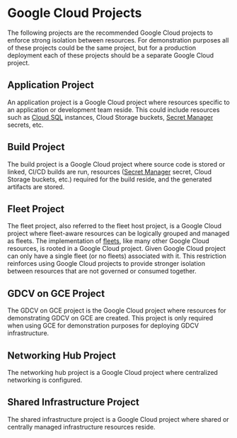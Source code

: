 # Google Cloud Projects

The following projects are the recommended Google Cloud projects to enforce strong isolation between resources. For demonstration purposes all of these projects could be the same project, but for a production deployment each of these projects should be a separate Google Cloud project.

## Application Project

An application project is a Google Cloud project where resources specific to an application or development team reside. This could include resources such as [Cloud SQL](https://cloud.google.com/sql/docs) instances, Cloud Storage buckets, [Secret Manager](https://cloud.google.com/secret-manager/docs) secrets, etc.

## Build Project

The build project is a Google Cloud project where source code is stored or linked, CI/CD builds are run, resources ([Secret Manager](https://cloud.google.com/secret-manager/docs) secret, Cloud Storage buckets, etc.) required for the build reside, and the generated artifacts are stored.

## Fleet Project

The fleet project, also referred to the fleet host project, is a Google Cloud project where fleet-aware resources can be logically grouped and managed as fleets. The implementation of [fleets](https://cloud.google.com/anthos/fleet-management/docs), like many other Google Cloud resources, is rooted in a Google Cloud project. Given Google Cloud project can only have a single fleet (or no fleets) associated with it. This restriction reinforces using Google Cloud projects to provide stronger isolation between resources that are not governed or consumed together.

## GDCV on GCE Project

The GDCV on GCE project is the Google Cloud project where resources for demonstrating GDCV on GCE are created. This project is only required when using GCE for demonstration purposes for deploying GDCV infrastructure.

## Networking Hub Project

The networking hub project is a Google Cloud project where centralized networking is configured.

## Shared Infrastructure Project

The shared infrastructure project is a Google Cloud project where shared or centrally managed infrastructure resources reside.
